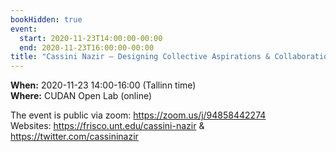 ```yaml
---
bookHidden: true
event:
  start: 2020-11-23T14:00:00-00:00
  end: 2020-11-23T16:00:00-00:00
title: "Cassini Nazir – Designing Collective Aspirations & Collaboration"
---
```


**When:** 2020-11-23 14:00-16:00 (Tallinn time)  
**Where:** CUDAN Open Lab (online)  

The event is public via zoom:  <https://zoom.us/j/94858442274>  
Websites: <https://frisco.unt.edu/cassini-nazir> & <https://twitter.com/cassininazir>  
